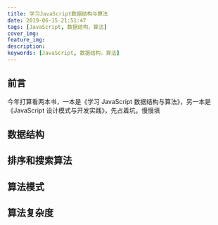 ```yaml
---
title: 学习JavaScript数据结构与算法
date: 2019-06-15 21:51:47
tags: [JavaScript, 数据结构，算法]
cover_img:
feature_img:
description:
keywords: [JavaScript, 数据结构，算法]
---
```


## 前言

今年打算看两本书，一本是《学习 JavaScript 数据结构与算法》，另一本是《JavaScript 设计模式与开发实践》，先占着坑，慢慢填

## 数据结构

## 排序和搜索算法

## 算法模式

## 算法复杂度
